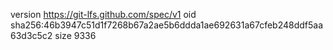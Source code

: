 version https://git-lfs.github.com/spec/v1
oid sha256:46b3947c51d1f7268b67a2ae5b6ddda1ae692631a67cfeb248ddf5aa63d3c5c2
size 9336
